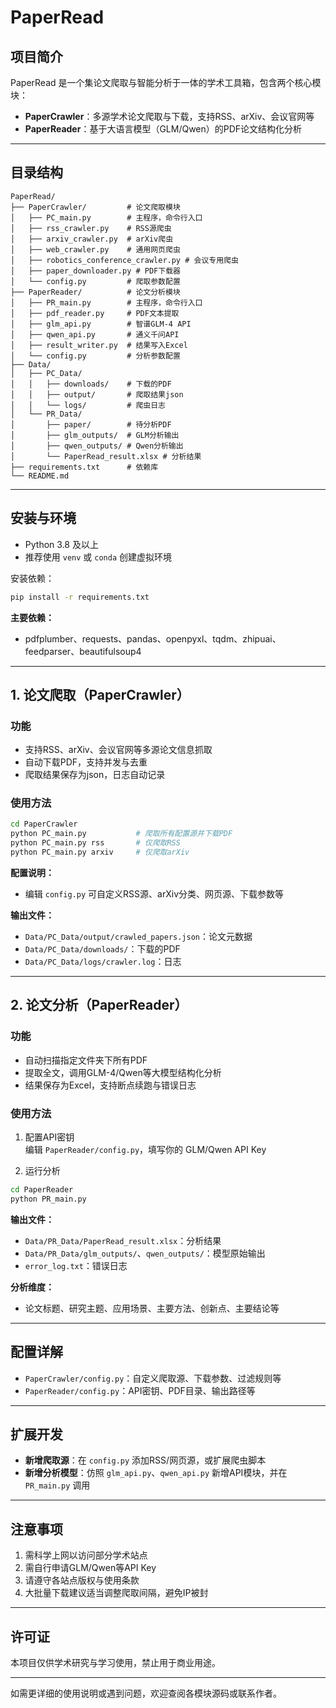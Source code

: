  # PaperRead

## 项目简介

PaperRead 是一个集论文爬取与智能分析于一体的学术工具箱，包含两个核心模块：

- **PaperCrawler**：多源学术论文爬取与下载，支持RSS、arXiv、会议官网等
- **PaperReader**：基于大语言模型（GLM/Qwen）的PDF论文结构化分析

---

## 目录结构

```
PaperRead/
├── PaperCrawler/         # 论文爬取模块
│   ├── PC_main.py        # 主程序，命令行入口
│   ├── rss_crawler.py    # RSS源爬虫
│   ├── arxiv_crawler.py  # arXiv爬虫
│   ├── web_crawler.py    # 通用网页爬虫
│   ├── robotics_conference_crawler.py # 会议专用爬虫
│   ├── paper_downloader.py # PDF下载器
│   └── config.py         # 爬取参数配置
├── PaperReader/          # 论文分析模块
│   ├── PR_main.py        # 主程序，命令行入口
│   ├── pdf_reader.py     # PDF文本提取
│   ├── glm_api.py        # 智谱GLM-4 API
│   ├── qwen_api.py       # 通义千问API
│   ├── result_writer.py  # 结果写入Excel
│   └── config.py         # 分析参数配置
├── Data/
│   ├── PC_Data/
│   │   ├── downloads/    # 下载的PDF
│   │   ├── output/       # 爬取结果json
│   │   └── logs/         # 爬虫日志
│   └── PR_Data/
│       ├── paper/        # 待分析PDF
│       ├── glm_outputs/  # GLM分析输出
│       ├── qwen_outputs/ # Qwen分析输出
│       └── PaperRead_result.xlsx # 分析结果
├── requirements.txt      # 依赖库
└── README.md
```

---

## 安装与环境

- Python 3.8 及以上
- 推荐使用 `venv` 或 `conda` 创建虚拟环境

安装依赖：

```bash
pip install -r requirements.txt
```

**主要依赖：**
- pdfplumber、requests、pandas、openpyxl、tqdm、zhipuai、feedparser、beautifulsoup4

---

## 1. 论文爬取（PaperCrawler）

### 功能
- 支持RSS、arXiv、会议官网等多源论文信息抓取
- 自动下载PDF，支持并发与去重
- 爬取结果保存为json，日志自动记录

### 使用方法

```bash
cd PaperCrawler
python PC_main.py           # 爬取所有配置源并下载PDF
python PC_main.py rss       # 仅爬取RSS
python PC_main.py arxiv     # 仅爬取arXiv
```

**配置说明：**
- 编辑 `config.py` 可自定义RSS源、arXiv分类、网页源、下载参数等

**输出文件：**
- `Data/PC_Data/output/crawled_papers.json`：论文元数据
- `Data/PC_Data/downloads/`：下载的PDF
- `Data/PC_Data/logs/crawler.log`：日志

---

## 2. 论文分析（PaperReader）

### 功能
- 自动扫描指定文件夹下所有PDF
- 提取全文，调用GLM-4/Qwen等大模型结构化分析
- 结果保存为Excel，支持断点续跑与错误日志

### 使用方法

1. 配置API密钥  
   编辑 `PaperReader/config.py`，填写你的 GLM/Qwen API Key

2. 运行分析

```bash
cd PaperReader
python PR_main.py
```

**输出文件：**
- `Data/PR_Data/PaperRead_result.xlsx`：分析结果
- `Data/PR_Data/glm_outputs/`、`qwen_outputs/`：模型原始输出
- `error_log.txt`：错误日志

**分析维度：**
- 论文标题、研究主题、应用场景、主要方法、创新点、主要结论等

---

## 配置详解

- `PaperCrawler/config.py`：自定义爬取源、下载参数、过滤规则等
- `PaperReader/config.py`：API密钥、PDF目录、输出路径等

---

## 扩展开发

- **新增爬取源**：在 `config.py` 添加RSS/网页源，或扩展爬虫脚本
- **新增分析模型**：仿照 `glm_api.py`、`qwen_api.py` 新增API模块，并在 `PR_main.py` 调用

---

## 注意事项

1. 需科学上网以访问部分学术站点
2. 需自行申请GLM/Qwen等API Key
3. 请遵守各站点版权与使用条款
4. 大批量下载建议适当调整爬取间隔，避免IP被封

---

## 许可证

本项目仅供学术研究与学习使用，禁止用于商业用途。

---

如需更详细的使用说明或遇到问题，欢迎查阅各模块源码或联系作者。 